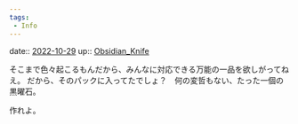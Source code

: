 ```yaml
---
tags:
 - Info
---
```


date:: [2022-10-29](Daily_Note/2022-10-29.md)
up:: [Obsidian_Knife](Bar/Novel/Nacaria/Obsidian_Knife.md)

そこまで色々起こるもんだから、みんなに対応できる万能の一品を欲しがってねえ。
だから、そのパックに入ってたでしょ？　何の変哲もない、たった一個の黒曜石。

作れよ。
